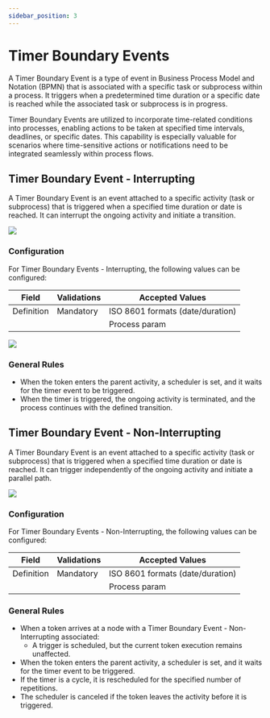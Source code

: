 ```yaml
---
sidebar_position: 3
---
```


# Timer Boundary Events

A Timer Boundary Event is a type of event in Business Process Model and Notation (BPMN) that is associated with a specific task or subprocess within a process. It triggers when a predetermined time duration or a specific date is reached while the associated task or subprocess is in progress.

Timer Boundary Events are utilized to incorporate time-related conditions into processes, enabling actions to be taken at specified time intervals, deadlines, or specific dates. This capability is especially valuable for scenarios where time-sensitive actions or notifications need to be integrated seamlessly within process flows.


## Timer Boundary Event - Interrupting

A Timer Boundary Event is an event attached to a specific activity (task or subprocess) that is triggered when a specified time duration or date is reached. It can interrupt the ongoing activity and initiate a transition.

![](https://s3.eu-west-1.amazonaws.com/docx.flowx.ai/3.5/timer_boundary_event_interrupting.svg#center)

### Configuration

For Timer Boundary Events - Interrupting, the following values can be configured:

| Field      | Validations | Accepted Values                  |
| ---------- | ----------- | -------------------------------- |
| Definition | Mandatory   | ISO 8601 formats (date/duration) |
|            |             | Process param                    |

![](https://s3.eu-west-1.amazonaws.com/docx.flowx.ai/release34/intermediate_timer_event.png)

### General Rules

* When the token enters the parent activity, a scheduler is set, and it waits for the timer event to be triggered.
* When the timer is triggered, the ongoing activity is terminated, and the process continues with the defined transition.

## Timer Boundary Event - Non-Interrupting

A Timer Boundary Event is an event attached to a specific activity (task or subprocess) that is triggered when a specified time duration or date is reached. It can trigger independently of the ongoing activity and initiate a parallel path.

![](https://s3.eu-west-1.amazonaws.com/docx.flowx.ai/3.5/timer_boundary_event_non_interrupting.svg#center)

### Configuration

For Timer Boundary Events - Non-Interrupting, the following values can be configured:

| Field      | Validations | Accepted Values                  |
| ---------- | ----------- | -------------------------------- |
| Definition | Mandatory   | ISO 8601 formats (date/duration) |
|            |             | Process param                    |

### General Rules

* When a token arrives at a node with a Timer Boundary Event - Non-Interrupting associated:
    * A trigger is scheduled, but the current token execution remains unaffected.
* When the token enters the parent activity, a scheduler is set, and it waits for the timer event to be triggered.
* If the timer is a cycle, it is rescheduled for the specified number of repetitions.
* The scheduler is canceled if the token leaves the activity before it is triggered.
